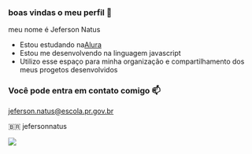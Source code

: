 ### boas vindas o meu perfil 💙 

meu nome é Jeferson Natus

- Estou estudando na[Alura](https://www.alura.com.br)
- Estou me desenvolvendo na linguagem javascript
- Utilizo esse espaço para minha organização e compartilhamento dos meus progetos desenvolvidos

### Você pode entra em contato comigo 📫

jeferson.natus@escola.pr.gov.br

🇧🇷 jefersonnatus

![](https://media.tenor.com/AvPqyreIUaoAAAAM/brazino-jogo-da-galera.gif)



